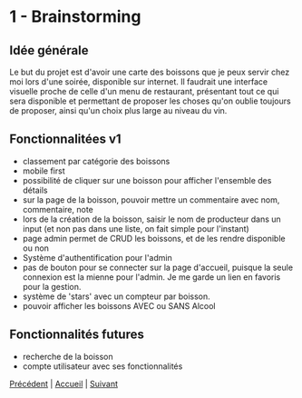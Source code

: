 # 1 - Brainstorming

## Idée générale

Le but du projet est d'avoir une carte des boissons que je peux servir chez moi lors d'une soirée, disponible sur internet.  Il faudrait une interface visuelle proche de celle d'un menu de restaurant, présentant tout ce qui sera disponible et permettant de proposer les choses qu'on oublie toujours de proposer, ainsi qu'un choix plus large au niveau du vin.

## Fonctionnalitées v1

- classement par catégorie des boissons
- mobile first
- possibilité de cliquer sur une boisson pour afficher l'ensemble des détails
- sur la page de la boisson, pouvoir mettre un commentaire avec nom, commentaire, note
- lors de la création de la boisson, saisir le nom de producteur dans un input (et non pas dans une liste, on fait simple pour l'instant)
- page admin permet de CRUD les boissons, et de les rendre disponible ou non
- Système d'authentification pour l'admin
- pas de bouton pour se connecter sur la page d'accueil, puisque la seule connexion est la mienne pour l'admin. Je me garde un lien en favoris pour la gestion.
- système de 'stars' avec un compteur par boisson.
- pouvoir afficher les boissons AVEC ou SANS Alcool

## Fonctionnalités futures

- recherche de la boisson
- compte utilisateur avec ses fonctionnalités

[Précédent](0-Sommaire.md) | [Accueil](0-Sommaire.md) | [Suivant](1-Brainstorming.md)